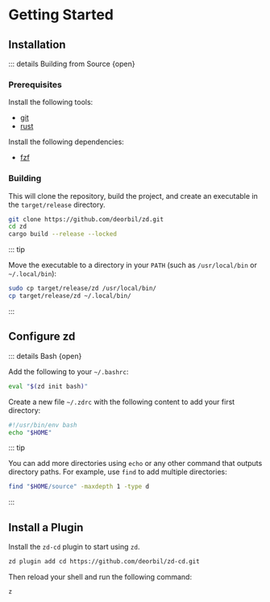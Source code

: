 <!-- markdownlint-disable MD013 -->

# Getting Started

## Installation

::: details Building from Source {open}

### Prerequisites

Install the following tools:

- [git](https://git-scm.com/)
- [rust](https://www.rust-lang.org/)

Install the following dependencies:

- [fzf](https://junegunn.github.io/fzf/)

### Building

This will clone the repository, build the project, and create an executable in the `target/release` directory.

```sh
git clone https://github.com/deorbil/zd.git
cd zd
cargo build --release --locked
```

::: tip

Move the executable to a directory in your `PATH` (such as `/usr/local/bin` or `~/.local/bin`):

```sh
sudo cp target/release/zd /usr/local/bin/
cp target/release/zd ~/.local/bin/
```

:::

## Configure zd

::: details Bash {open}

Add the following to your `~/.bashrc`:

```sh
eval "$(zd init bash)"
```

Create a new file `~/.zdrc` with the following content to add your first directory:

```bash
#!/usr/bin/env bash
echo "$HOME"
```

::: tip

You can add more directories using `echo` or any other command that outputs directory paths. For example, use `find` to add multiple directories:

```bash
find "$HOME/source" -maxdepth 1 -type d
```

:::

## Install a Plugin

Install the `zd-cd` plugin to start using `zd`.

```sh
zd plugin add cd https://github.com/deorbil/zd-cd.git
```

Then reload your shell and run the following command:

```sh
z
```

